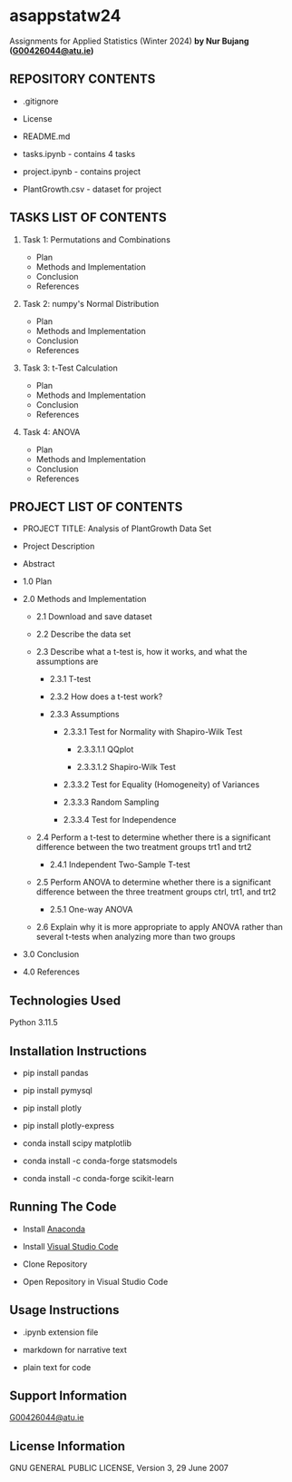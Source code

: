 # asappstatw24
Assignments for Applied Statistics (Winter 2024)
**by Nur Bujang (G00426044@atu.ie)**

## REPOSITORY CONTENTS

* .gitignore

* License

* README.md

* tasks.ipynb - contains 4 tasks

* project.ipynb - contains project

* PlantGrowth.csv - dataset for project

## TASKS LIST OF CONTENTS

1. Task 1: Permutations and Combinations
    - Plan
    - Methods and Implementation
    - Conclusion
    - References

2. Task 2: numpy's Normal Distribution
    - Plan
    - Methods and Implementation
    - Conclusion
    - References

3. Task 3: t-Test Calculation
    - Plan
    - Methods and Implementation
    - Conclusion
    - References

4. Task 4: ANOVA
    - Plan
    - Methods and Implementation
    - Conclusion
    - References
      
## PROJECT LIST OF CONTENTS

* PROJECT TITLE: Analysis of PlantGrowth Data Set

* Project Description

* Abstract

* 1.0 Plan

* 2.0 Methods and Implementation

    * 2.1 Download and save dataset

    * 2.2 Describe the data set

    * 2.3 Describe what a t-test is, how it works, and what the assumptions are

        * 2.3.1 T-test

        * 2.3.2 How does a t-test work?

        * 2.3.3 Assumptions

            * 2.3.3.1 Test for Normality with Shapiro-Wilk Test

                * 2.3.3.1.1 QQplot

                * 2.3.3.1.2 Shapiro-Wilk Test

            * 2.3.3.2 Test for Equality (Homogeneity) of Variances

            * 2.3.3.3 Random Sampling

            * 2.3.3.4 Test for Independence


    * 2.4 Perform a t-test to determine whether there is a significant difference between the two treatment groups trt1 and trt2

        * 2.4.1 Independent Two-Sample T-test

    * 2.5 Perform ANOVA to determine whether there is a significant difference between the three treatment groups ctrl, trt1, and trt2

        * 2.5.1 One-way ANOVA

    * 2.6 Explain why it is more appropriate to apply ANOVA rather than several t-tests when analyzing more than two groups

* 3.0 Conclusion

* 4.0 References



## Technologies Used

Python 3.11.5

## Installation Instructions

* pip install pandas

* pip install pymysql

* pip install plotly

* pip install plotly-express

* conda install scipy matplotlib

* conda install -c conda-forge statsmodels

* conda install -c conda-forge scikit-learn

## Running The Code

* Install [Anaconda](https://www.anaconda.com/download)

* Install [Visual Studio Code](https://code.visualstudio.com/) 

* Clone Repository

* Open Repository in Visual Studio Code

## Usage Instructions

* .ipynb extension file

* markdown for narrative text

* plain text for code

## Support Information

G00426044@atu.ie

## License Information

GNU GENERAL PUBLIC LICENSE, Version 3, 29 June 2007